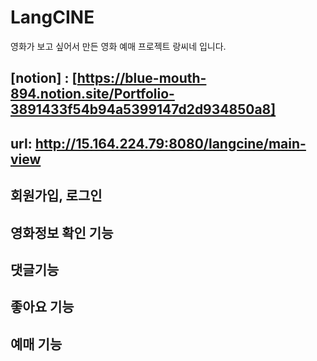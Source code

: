 

# LangCINE
영화가 보고 싶어서 만든
영화 예매 프로젝트 랑씨네 입니다.

## [notion] : [https://blue-mouth-894.notion.site/Portfolio-3891433f54b94a5399147d2d934850a8]
## url: http://15.164.224.79:8080/langcine/main-view

## 회원가입, 로그인

## 영화정보 확인 기능

## 댓글기능

## 좋아요 기능

## 예매 기능
